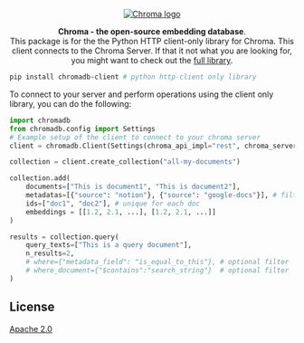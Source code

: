 <p align="center">
  <a href="https://trychroma.com"><img src="https://user-images.githubusercontent.com/891664/227103090-6624bf7d-9524-4e05-9d2c-c28d5d451481.png" alt="Chroma logo"></a>
</p>

<p align="center">
    <b>Chroma - the open-source embedding database</b>. <br />
    This package is for the the Python HTTP client-only library for Chroma. This client connects to the Chroma Server. If that it not what you are looking for, you might want to check out the <a href="https://github.com/chroma-core/chroma ">full library</a>.
</p>


```bash
pip install chromadb-client # python http-client only library
```

To connect to your server and perform operations using the client only library, you can do the following:

```python
import chromadb
from chromadb.config import Settings
# Example setup of the client to connect to your chroma server
client = chromadb.Client(Settings(chroma_api_impl="rest", chroma_server_host="localhost", chroma_server_port=8000))

collection = client.create_collection("all-my-documents")

collection.add(
    documents=["This is document1", "This is document2"],
    metadatas=[{"source": "notion"}, {"source": "google-docs"}], # filter on these!
    ids=["doc1", "doc2"], # unique for each doc
    embeddings = [[1.2, 2.1, ...], [1.2, 2.1, ...]]
)

results = collection.query(
    query_texts=["This is a query document"],
    n_results=2,
    # where={"metadata_field": "is_equal_to_this"}, # optional filter
    # where_document={"$contains":"search_string"}  # optional filter
)
```
## License

[Apache 2.0](./LICENSE)
